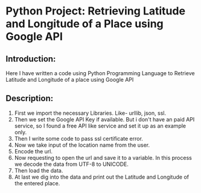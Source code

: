 # Python Project: Retrieving Latitude and Longitude of a Place using Google API
## Introduction:
Here I have written a code using Python Programming Language to Retrieve Latitude and Longitude of a place using Google API

## Description:

1. First we import the necessary Libraries. Like- urllib, json, ssl.
2. Then we set the Google API Key if available. But i don't have an paid API service, so I found a free API like service and set it up as an example only.
3. Then I write some code to pass ssl certificate error.
4. Now we take input of the location name from the user.
5. Encode the url.
6. Now requesting to open the url and save it to a variable. In this process we decode the data from UTF-8 to UNICODE.
7. Then load the data.
8. At last we dig into the data and print out the Latitude and Longitude of the entered place.
